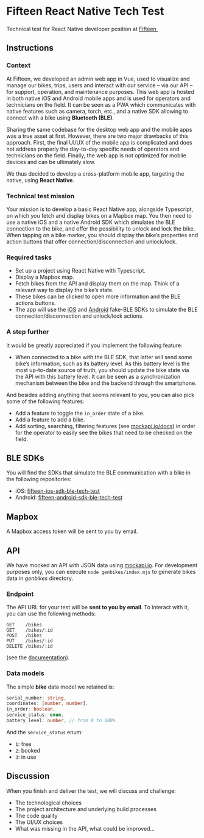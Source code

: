 # Fifteen React Native Tech Test

Technical test for React Native developer position at <a href="https://fifteen.eu/">Fifteen <img width="16px" src="https://fifteen.eu/favicon-32x32.png"/></a>

## Instructions

### Context

At Fifteen, we developed an admin web app in Vue, used to visualize and manage our bikes, trips, users and interact with our service – via our API – for support, operation, and maintenance purposes. This web app is hosted in both native iOS and Android mobile apps and is used for operators and technicians on the field. It can be seen as a PWA which communicates with native features such as camera, torch, etc., and a native SDK allowing to connect with a bike using **Bluetooth (BLE)**.

Sharing the same codebase for the desktop web app and the mobile apps was a true asset at first. However, there are two major drawbacks of this approach. First, the final UI/UX of the mobile app is complicated and does not address properly the day-to-day specific needs of operators and technicians on the field. Finally, the web app is not optimized for mobile devices and can be ultimately slow.

We thus decided to develop a cross-platform mobile app, targeting the native, using **React Native**.

### Technical test mission

Your mission is to develop a basic React Native app, alongside Typescript, on which you fetch and display bikes on a Mapbox map. You then need to use a native iOS and a native Android SDK which simulates the BLE connection to the bike, and offer the possibility to unlock and lock the bike. When tapping on a bike marker, you should display the bike’s properties and action buttons that offer connection/disconnection and unlock/lock.

### Required tasks

- Set up a project using React Native with Typescript.
- Display a Mapbox map.
- Fetch bikes from the API and display them on the map. Think of a relevant way to display the bike’s state.
- These bikes can be clicked to open more information and the BLE actions buttons.
- The app will use the [iOS](https://github.com/birotaio/fifteen-ios-sdk-ble-tech-test) and [Android](https://github.com/birotaio/fifteen-android-sdk-ble-tech-test) fake-BLE SDKs to simulate the BLE connection/disconnection and unlock/lock actions.

### A step further

It would be greatly appreciated if you implement the following feature:
- When connected to a bike with the BLE SDK, that latter will send some bike’s information, such as its battery level. As this battery level is the most up-to-date source of truth, you should update the bike state via the API with this battery level. It can be seen as a synchronization mechanism between the bike and the backend through the smartphone.

And besides adding anything that seems relevant to you, you can also pick some of the following features:
- Add a feature to toggle the `in_order` state of a bike.
- Add a feature to add a bike.
- Add sorting, searching, filtering features (see [mockapi.io/docs](https://mockapi.io/docs)) in order for the operator to easily see the bikes that need to be checked on the field.

## BLE SDKs

You will find the SDKs that simulate the BLE communication with a bike in the following repositories:
- iOS: [fifteen-ios-sdk-ble-tech-test](https://github.com/birotaio/fifteen-ios-sdk-ble-tech-test)
- Android: [fifteen-android-sdk-ble-tech-test](https://github.com/birotaio/fifteen-android-sdk-ble-tech-test)

## Mapbox

A Mapbox access token will be sent to you by email.

## API

We have mocked an API with JSON data using [mockapi.io](https://mockapi.io/).
For development purposes only, you can execute `node genbikes/index.mjs` to generate bikes data in _genbikes_ directory.

### Endpoint

The API URL for your test will be **sent to you by email**.
To interact with it, you can use the following methods:
```
GET    /bikes
GET    /bikes/:id
POST   /bikes
PUT    /bikes/:id
DELETE /bikes/:id
```
(see the [documentation](https://mockapi.io/docs)).

### Data models

The simple **bike** data model we retained is:
```ts
serial_number: string,
coordinates: [number, number],
in_order: boolean,
service_status: enum,
battery_level: number, // from 0 to 100%
```

And the `service_status` enum:
- `1`: free
- `2`: booked
- `3`: in use

## Discussion

When you finish and deliver the test, we will discuss and challenge:
- The technological choices
- The project architecture and underlying build processes
- The code quality
- The UI/UX choices
- What was missing in the API, what could be improved...
